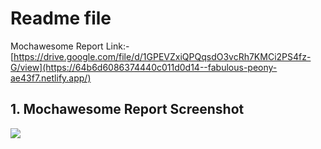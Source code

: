 # Readme file

Mochawesome Report Link:- [https://drive.google.com/file/d/1GPEVZxiQPQqsdO3vcRh7KMCi2PS4fz-G/view](https://64b6d6086374440c011d0d14--fabulous-peony-ae43f7.netlify.app/)

## 1. Mochawesome Report Screenshot
<img src="https://www.linkpicture.com/q/reportImage.png" slt="report screenshot"/>



